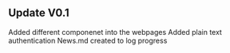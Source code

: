 ## Update V0.1
Added different componenet into the webpages 
Added plain text authentication
News.md created to log progress
